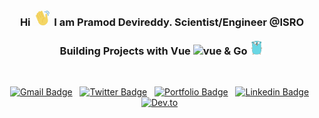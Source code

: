 <html>
<h3 align="center">
    <b>Hi <img src="https://raw.githubusercontent.com/Pramod-Devireddy/Pramod-Devireddy/master/assets/handwave.gif" alt="gopher" width="30"/> I am Pramod Devireddy. Scientist/Engineer @ISRO </b> </br> </br>
    <b>Building Projects with Vue <img src="https://vuejs.org/images/logo.png" alt="vue" width="20"/> & Go <img src="./assets/gopher.png" alt="gopher" width="23"/> </b>
</h3>
</br>
<p align="center">
  <a href="mailto:devireddy.pramod@gmail.com"><img src="https://img.shields.io/badge/GMail-devireddy.pramod-d14836?style=flat&logo=Gmail" alt="Gmail Badge"></a> &nbsp;
  <a href="https://twitter.com/PramodDevireddy"><img src="https://img.shields.io/badge/Twitter-PramodDevireddy-1da1f2?style=flat&logo=Twitter" alt="Twitter Badge"></a> &nbsp;
  <a href="https://domarpdev.github.io/"><img src="https://img.shields.io/badge/Portfolio-PramodDevireddy-4fc08d?style=flat&logo=Home%20Assistant&logoColor=4fc08d" alt="Portfolio Badge"></a> &nbsp;
  <a href="https://www.linkedin.com/in/pramod-devireddy/"><img src="https://img.shields.io/badge/LinkedIn-pramod--devireddy-0077b5?style=flat&logo=LinkedIn" alt="Linkedin Badge"></a> &nbsp;
  <a href="https://dev.to/PramodDevireddy"><img src="https://img.shields.io/badge/DEV.to-PramodDevireddy-ff6600?style=flat&logo=dev.to" alt="Dev.to"></a> &nbsp;
</p>

</html>

